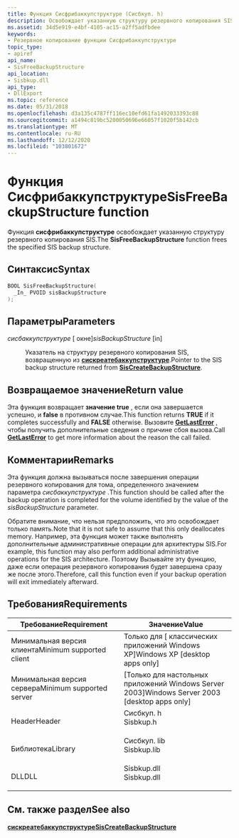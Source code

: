```yaml
---
title: Функция Сисфрибаккупструктуре (Сисбкуп. h)
description: Освобождает указанную структуру резервного копирования SIS.
ms.assetid: 34d5e919-e4bf-4105-ac15-a2ff5adfbdee
keywords:
- Резервное копирование функции Сисфрибаккупструктуре
topic_type:
- apiref
api_name:
- SisFreeBackupStructure
api_location:
- Sisbkup.dll
api_type:
- DllExport
ms.topic: reference
ms.date: 05/31/2018
ms.openlocfilehash: d3a135c4787ff116ec10efd61fa1492033393c88
ms.sourcegitcommit: a1494c819bc5200050696e66057f1020f5b142cb
ms.translationtype: MT
ms.contentlocale: ru-RU
ms.lasthandoff: 12/12/2020
ms.locfileid: "103801672"
---
```

# <a name="sisfreebackupstructure-function"></a><span data-ttu-id="d5b7d-104">Функция Сисфрибаккупструктуре</span><span class="sxs-lookup"><span data-stu-id="d5b7d-104">SisFreeBackupStructure function</span></span>

<span data-ttu-id="d5b7d-105">Функция **сисфрибаккупструктуре** освобождает указанную структуру резервного копирования SIS.</span><span class="sxs-lookup"><span data-stu-id="d5b7d-105">The **SisFreeBackupStructure** function frees the specified SIS backup structure.</span></span>

## <a name="syntax"></a><span data-ttu-id="d5b7d-106">Синтаксис</span><span class="sxs-lookup"><span data-stu-id="d5b7d-106">Syntax</span></span>


```C++
BOOL SisFreeBackupStructure(
  _In_ PVOID sisBackupStructure
);
```



## <a name="parameters"></a><span data-ttu-id="d5b7d-107">Параметры</span><span class="sxs-lookup"><span data-stu-id="d5b7d-107">Parameters</span></span>

<dl> <dt>

<span data-ttu-id="d5b7d-108">*сисбаккупструктуре* \[ окне\]</span><span class="sxs-lookup"><span data-stu-id="d5b7d-108">*sisBackupStructure* \[in\]</span></span>
</dt> <dd>

<span data-ttu-id="d5b7d-109">Указатель на структуру резервного копирования SIS, возвращенную из [**сискреатебаккупструктуре**](siscreatebackupstructure.md).</span><span class="sxs-lookup"><span data-stu-id="d5b7d-109">Pointer to the SIS backup structure returned from [**SisCreateBackupStructure**](siscreatebackupstructure.md).</span></span>

</dd> </dl>

## <a name="return-value"></a><span data-ttu-id="d5b7d-110">Возвращаемое значение</span><span class="sxs-lookup"><span data-stu-id="d5b7d-110">Return value</span></span>

<span data-ttu-id="d5b7d-111">Эта функция возвращает **значение true** , если она завершается успешно, и **false** в противном случае.</span><span class="sxs-lookup"><span data-stu-id="d5b7d-111">This function returns **TRUE** if it completes successfully and **FALSE** otherwise.</span></span> <span data-ttu-id="d5b7d-112">Вызовите [**GetLastError**](/windows/desktop/api/errhandlingapi/nf-errhandlingapi-getlasterror) , чтобы получить дополнительные сведения о причине сбоя вызова.</span><span class="sxs-lookup"><span data-stu-id="d5b7d-112">Call [**GetLastError**](/windows/desktop/api/errhandlingapi/nf-errhandlingapi-getlasterror) to get more information about the reason the call failed.</span></span>

## <a name="remarks"></a><span data-ttu-id="d5b7d-113">Комментарии</span><span class="sxs-lookup"><span data-stu-id="d5b7d-113">Remarks</span></span>

<span data-ttu-id="d5b7d-114">Эта функция должна вызываться после завершения операции резервного копирования для тома, определенного значением параметра *сисбаккупструктуре* .</span><span class="sxs-lookup"><span data-stu-id="d5b7d-114">This function should be called after the backup operation is completed for the volume identified by the value of the *sisBackupStructure* parameter.</span></span>

<span data-ttu-id="d5b7d-115">Обратите внимание, что нельзя предположить, что это освобождает только память.</span><span class="sxs-lookup"><span data-stu-id="d5b7d-115">Note that it is not safe to assume that this only deallocates memory.</span></span> <span data-ttu-id="d5b7d-116">Например, эта функция может также выполнять дополнительные административные операции для архитектуры SIS.</span><span class="sxs-lookup"><span data-stu-id="d5b7d-116">For example, this function may also perform additional administrative operations for the SIS architecture.</span></span> <span data-ttu-id="d5b7d-117">Поэтому Вызывайте эту функцию, даже если операция резервного копирования будет завершена сразу же после этого.</span><span class="sxs-lookup"><span data-stu-id="d5b7d-117">Therefore, call this function even if your backup operation will exit immediately afterward.</span></span>

## <a name="requirements"></a><span data-ttu-id="d5b7d-118">Требования</span><span class="sxs-lookup"><span data-stu-id="d5b7d-118">Requirements</span></span>



| <span data-ttu-id="d5b7d-119">Требование</span><span class="sxs-lookup"><span data-stu-id="d5b7d-119">Requirement</span></span> | <span data-ttu-id="d5b7d-120">Значение</span><span class="sxs-lookup"><span data-stu-id="d5b7d-120">Value</span></span> |
|-------------------------------------|----------------------------------------------------------------------------------------|
| <span data-ttu-id="d5b7d-121">Минимальная версия клиента</span><span class="sxs-lookup"><span data-stu-id="d5b7d-121">Minimum supported client</span></span><br/> | <span data-ttu-id="d5b7d-122">Только для \[ классических приложений Windows XP\]</span><span class="sxs-lookup"><span data-stu-id="d5b7d-122">Windows XP \[desktop apps only\]</span></span><br/>                                            |
| <span data-ttu-id="d5b7d-123">Минимальная версия сервера</span><span class="sxs-lookup"><span data-stu-id="d5b7d-123">Minimum supported server</span></span><br/> | <span data-ttu-id="d5b7d-124">\[Только для настольных приложений Windows Server 2003\]</span><span class="sxs-lookup"><span data-stu-id="d5b7d-124">Windows Server 2003 \[desktop apps only\]</span></span><br/>                                   |
| <span data-ttu-id="d5b7d-125">Header</span><span class="sxs-lookup"><span data-stu-id="d5b7d-125">Header</span></span><br/>                   | <dl> <span data-ttu-id="d5b7d-126"><dt>Сисбкуп. h</dt></span><span class="sxs-lookup"><span data-stu-id="d5b7d-126"><dt>Sisbkup.h</dt></span></span> </dl>   |
| <span data-ttu-id="d5b7d-127">Библиотека</span><span class="sxs-lookup"><span data-stu-id="d5b7d-127">Library</span></span><br/>                  | <dl> <span data-ttu-id="d5b7d-128"><dt>Сисбкуп. lib</dt></span><span class="sxs-lookup"><span data-stu-id="d5b7d-128"><dt>Sisbkup.lib</dt></span></span> </dl> |
| <span data-ttu-id="d5b7d-129">DLL</span><span class="sxs-lookup"><span data-stu-id="d5b7d-129">DLL</span></span><br/>                      | <dl> <span data-ttu-id="d5b7d-130"><dt>Sisbkup.dll</dt></span><span class="sxs-lookup"><span data-stu-id="d5b7d-130"><dt>Sisbkup.dll</dt></span></span> </dl> |



## <a name="see-also"></a><span data-ttu-id="d5b7d-131">См. также раздел</span><span class="sxs-lookup"><span data-stu-id="d5b7d-131">See also</span></span>

<dl> <dt>

[<span data-ttu-id="d5b7d-132">**сискреатебаккупструктуре**</span><span class="sxs-lookup"><span data-stu-id="d5b7d-132">**SisCreateBackupStructure**</span></span>](siscreatebackupstructure.md)
</dt> </dl>

 


